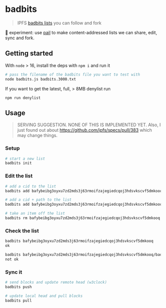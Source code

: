# badbits

> IPFS [badbits lists](https://badbits.dwebops.pub/) you can follow and fork

🧪 experiment: use [pail] to make content-addressed lists we can share, edit, sync and fork.

## Getting started

With `node` > 16, install the deps with `npm i` and run it

```sh
# pass the filename of the badbits file you want to test with
node badbits.js badbits.3000.txt
```

If you want to get the latest, full, > 8MB denylist run

```
npm run denylist
```

## Usage 

> SERVING SUGGESTION. NONE OF THIS IS IMPLEMENTED YET.
> Also, I just found out about https://github.com/ipfs/specs/pull/383 which may change things.

### Setup

```sh
# start a new list
badbits init
```

### Edit the list

```sh
# add a cid to the list 
badbits add bafybeibg3oyxu7zd2mds3j63rmoifzajegiedcqoj3hdsvkscvf5dmkooq

# add a cid + path to the list 
badbits add bafybeibg3oyxu7zd2mds3j63rmoifzajegiedcqoj3hdsvkscvf5dmkooq/badbits.txt

# take an item off the list
badbits rm bafybeibg3oyxu7zd2mds3j63rmoifzajegiedcqoj3hdsvkscvf5dmkooq
```

### Check the list

```sh
badbits bafybeibg3oyxu7zd2mds3j63rmoifzajegiedcqoj3hdsvkscvf5dmkooq
ok
```

```sh
badbits bafybeibg3oyxu7zd2mds3j63rmoifzajegiedcqoj3hdsvkscvf5dmkooq/badbits.txt
not ok
```

### Sync it

```sh
# send blocks and update remote head (w3clock)
badbits push
```

```sh
# update local head and pull blocks
badbits pull
```


[pail]: https://github.com/alanshaw/pail
